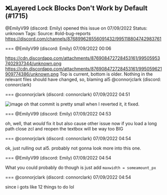 ## ❌Layered Lock Blocks Don't Work by Default (#1715)
@EmilyV99 (discord: Emily) opened this issue on 07/09/2022
Status: unknown
Tags: 
Source: #old-bug-reports https://discord.com/channels/876899628556091432/995118804742983761


=== @EmilyV99 (discord: Emily) 07/09/2022 00:06

https://cdn.discordapp.com/attachments/876908472728453161/995059537402937344/unknown.png
https://cdn.discordapp.com/attachments/876908472728453161/995059621909774386/unknown.png
Top is current, bottom is older. Nothing in the relevant files should have changed, so, blaming al5
@connorjclark (discord: connorclark)

=== @connorjclark (discord: connorclark) 07/09/2022 04:51


![image](https://cdn.discordapp.com/attachments/995118804742983761/995190533699936317/unknown.png?ex=65ebeae8&is=65d975e8&hm=0496b07e45872f3188192310489711dc50f4a66e49b7a1e8d66f9fce2cb4f261&)
oh that commit is pretty small
when I reverted it, it fixed.

=== @EmilyV99 (discord: Emily) 07/09/2022 04:53

oh, well, that *would* fix it
but also cause other issue
now if you load a long path
close zcl
and reopen
the textbox will be way too BIG

=== @connorjclark (discord: connorclark) 07/09/2022 04:54

ok, just rulling out al5. probably not gonna look more into this one.

=== @EmilyV99 (discord: Emily) 07/09/2022 04:54

What you could probably do though
is just
add `maxwidth = someamount_px`

=== @connorjclark (discord: connorclark) 07/09/2022 04:54

since i gots like 12 things to do lol
